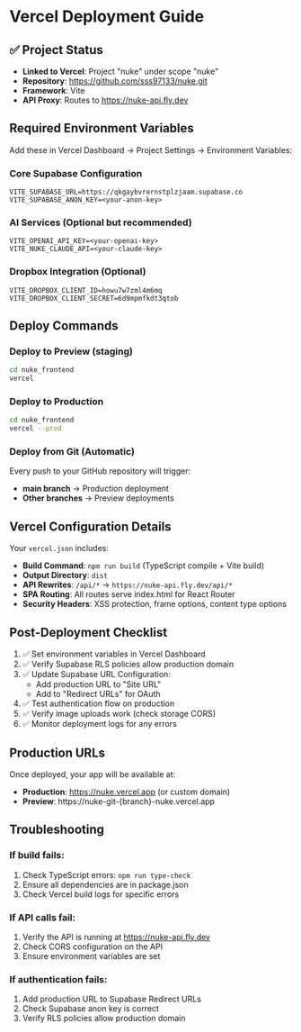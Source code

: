# Vercel Deployment Guide

## ✅ Project Status
- **Linked to Vercel**: Project "nuke" under scope "nuke"
- **Repository**: https://github.com/sss97133/nuke.git
- **Framework**: Vite
- **API Proxy**: Routes to https://nuke-api.fly.dev

## Required Environment Variables

Add these in Vercel Dashboard → Project Settings → Environment Variables:

### Core Supabase Configuration
```
VITE_SUPABASE_URL=https://qkgaybvrernstplzjaam.supabase.co
VITE_SUPABASE_ANON_KEY=<your-anon-key>
```

### AI Services (Optional but recommended)
```
VITE_OPENAI_API_KEY=<your-openai-key>
VITE_NUKE_CLAUDE_API=<your-claude-key>
```

### Dropbox Integration (Optional)
```
VITE_DROPBOX_CLIENT_ID=howu7w7zml4m6mq
VITE_DROPBOX_CLIENT_SECRET=6d9mpmfkdt3qtob
```

## Deploy Commands

### Deploy to Preview (staging)
```bash
cd nuke_frontend
vercel
```

### Deploy to Production
```bash
cd nuke_frontend
vercel --prod
```

### Deploy from Git (Automatic)
Every push to your GitHub repository will trigger:
- **main branch** → Production deployment
- **Other branches** → Preview deployments

## Vercel Configuration Details

Your `vercel.json` includes:
- **Build Command**: `npm run build` (TypeScript compile + Vite build)
- **Output Directory**: `dist`
- **API Rewrites**: `/api/*` → `https://nuke-api.fly.dev/api/*`
- **SPA Routing**: All routes serve index.html for React Router
- **Security Headers**: XSS protection, frame options, content type options

## Post-Deployment Checklist

1. ✅ Set environment variables in Vercel Dashboard
2. ✅ Verify Supabase RLS policies allow production domain
3. ✅ Update Supabase URL Configuration:
   - Add production URL to "Site URL" 
   - Add to "Redirect URLs" for OAuth
4. ✅ Test authentication flow on production
5. ✅ Verify image uploads work (check storage CORS)
6. ✅ Monitor deployment logs for any errors

## Production URLs

Once deployed, your app will be available at:
- **Production**: https://nuke.vercel.app (or custom domain)
- **Preview**: https://nuke-git-{branch}-nuke.vercel.app

## Troubleshooting

### If build fails:
1. Check TypeScript errors: `npm run type-check`
2. Ensure all dependencies are in package.json
3. Check Vercel build logs for specific errors

### If API calls fail:
1. Verify the API is running at https://nuke-api.fly.dev
2. Check CORS configuration on the API
3. Ensure environment variables are set

### If authentication fails:
1. Add production URL to Supabase Redirect URLs
2. Check Supabase anon key is correct
3. Verify RLS policies allow production domain
